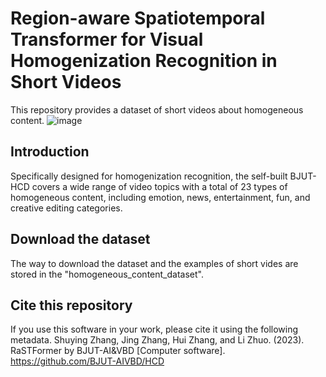 # Region-aware Spatiotemporal Transformer for Visual Homogenization Recognition in Short Videos
This repository provides a dataset of short videos about homogeneous content.
![image](https://github.com/BJUT-AIVBD/HCD/blob/main/Fig1.png)

## Introduction
Specifically designed for homogenization recognition, the self-built BJUT-HCD covers a wide range of video topics with a total of 23 types of homogeneous content, including emotion, news, entertainment, fun, and creative editing categories.

## Download the dataset
The way to download the dataset and the examples of short vides are stored in the "homogeneous_content_dataset".

## Cite this repository
If you use this software in your work, please cite it using the following metadata.
Shuying Zhang, Jing Zhang, Hui Zhang, and Li Zhuo. (2023). RaSTFormer by BJUT-AI&VBD [Computer software]. https://github.com/BJUT-AIVBD/HCD
